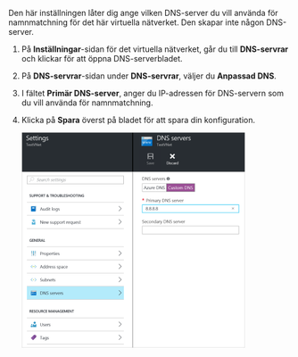 Den här inställningen låter dig ange vilken DNS-server du vill använda för namnmatchning för det här virtuella nätverket. Den skapar inte någon DNS-server.

1. På **Inställningar**-sidan för det virtuella nätverket, går du till **DNS-servrar** och klickar för att öppna DNS-serverbladet.
2. På **DNS-servrar**-sidan under **DNS-servrar**, väljer du **Anpassad DNS**.
3. I fältet **Primär DNS-server**, anger du IP-adressen för DNS-servern som du vill använda för namnmatchning.
4. Klicka på **Spara** överst på bladet för att spara din konfiguration.

    ![Anpassad DNS](./media/vpn-gateway-add-dns-rm-portal/customdns400.png)

<!--HONumber=Sep16_HO3-->


